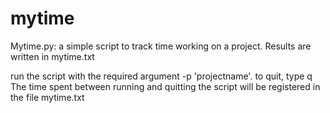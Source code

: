 # mytime
Mytime.py: a simple script to track time working on a project. Results are written in mytime.txt

run the script with the required argument -p 'projectname'. 
to quit, type q <enter>
The time spent between running and quitting the script will be registered in the file mytime.txt
